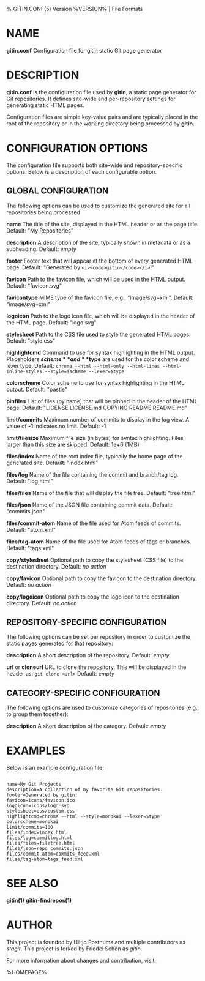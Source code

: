 % GITIN.CONF(5) Version %VERSION% | File Formats

# NAME
**gitin.conf** Configuration file for gitin static Git page generator

# DESCRIPTION
**gitin.conf** is the configuration file used by **gitin**,
a static page generator for Git repositories.
It defines site-wide and per-repository settings for generating static HTML pages.

Configuration files are simple key-value pairs and are typically placed in the
root of the repository or in the working directory being processed by **gitin**.

# CONFIGURATION OPTIONS
The configuration file supports both site-wide and repository-specific
options. Below is a description of each configurable option.

## GLOBAL CONFIGURATION
The following options can be used to customize the generated site for all
repositories being processed:

**name**
The title of the site, displayed in the HTML header or as the page title.
Default: "My Repositories"

**description**
A description of the site, typically shown in metadata or as a subheading.
Default: *empty*

**footer**
Footer text that will appear at the bottom of every generated HTML page.
Default: "Generated by `<i><code>gitin</code></i>`!"

**favicon**
Path to the favicon file, which will be used in the HTML output.
Default: "favicon.svg"

**favicontype**
MIME type of the favicon file, e.g., "image/svg+xml".
Default: "image/svg+xml"

**logoicon**
Path to the logo icon file, which will be displayed in the header of the HTML page.
Default: "logo.svg"

**stylesheet**
Path to the CSS file used to style the generated HTML pages.
Default: "style.css"

**highlightcmd**
Command to use for syntax highlighting in the HTML output.
Placeholders **$scheme** and **$type** are used for the color scheme and lexer type.
Default:
`chroma --html --html-only --html-lines --html-inline-styles --style=$scheme --lexer=$type`

**colorscheme**
Color scheme to use for syntax highlighting in the HTML output.
Default: "pastie"

**pinfiles**
List of files (by name) that will be pinned in the header of the HTML page.
Default: "LICENSE LICENSE.md COPYING README README.md"

**limit/commits**
Maximum number of commits to display in the log view.
A value of **-1** indicates no limit.
Default: -1

**limit/filesize**
Maximum file size (in bytes) for syntax highlighting.
Files larger than this size are skipped.
Default: 1e+6 (1MB)

**files/index**
Name of the root index file, typically the home page of the generated site.
Default: "index.html"

**files/log**
Name of the file containing the commit and branch/tag log.
Default: "log.html"

**files/files**
Name of the file that will display the file tree.
Default: "tree.html"

**files/json**
Name of the JSON file containing commit data.
Default: "commits.json"

**files/commit-atom**
Name of the file used for Atom feeds of commits.
Default: "atom.xml"

**files/tag-atom**
Name of the file used for Atom feeds of tags or branches.
Default: "tags.xml"

**copy/stylesheet**
Optional path to copy the stylesheet (CSS file) to the destination directory.
Default: *no action*

**copy/favicon**
Optional path to copy the favicon to the destination directory.
Default: *no action*

**copy/logoicon**
Optional path to copy the logo icon to the destination directory.
Default: *no action*

## REPOSITORY-SPECIFIC CONFIGURATION
The following options can be set per repository in order to customize the static
pages generated for that repository:

**description**
A short description of the repository.
Default: *empty*

**url** or **cloneurl**
URL to clone the repository. This will be displayed in the header as:
`git clone <url>`
Default: *empty*

## CATEGORY-SPECIFIC CONFIGURATION
The following options are used to customize categories of repositories
(e.g., to group them together):

**description**
A short description of the category.
Default: *empty*

# EXAMPLES
Below is an example configuration file:

```

name=My Git Projects
description=A collection of my favorite Git repositories.
footer=Generated by gitin!
favicon=icons/favicon.ico
logoicon=icons/logo.svg
stylesheet=css/custom.css
highlightcmd=chroma --html --style=monokai --lexer=$type
colorscheme=monokai
limit/commits=100
files/index=index.html
files/log=commitlog.html
files/files=filetree.html
files/json=repo_commits.json
files/commit-atom=commits_feed.xml
files/tag-atom=tags_feed.xml

```

# SEE ALSO
**gitin(1)**
**gitin-findrepos(1)**

# AUTHOR
This project is founded by Hiltjo Posthuma and multiple contributors as *stagit*.
This project is forked by Friedel Schön as *gitin*.

For more information about changes and contribution, visit:

%HOMEPAGE%
